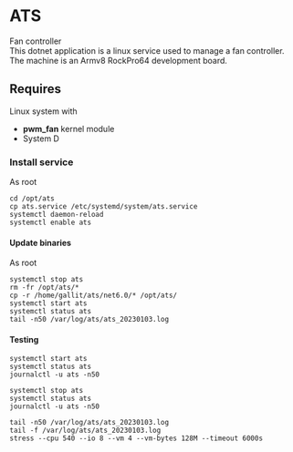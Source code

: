 # ATS
Fan controller<br/>
This dotnet application is a linux service used to manage a fan controller.<br/>
The machine is an Armv8 RockPro64 development board.

## Requires
Linux system with 
* **pwm_fan** kernel module
* System D

### Install service
As root
```
cd /opt/ats
cp ats.service /etc/systemd/system/ats.service
systemctl daemon-reload
systemctl enable ats
```

#### Update binaries
As root
```
systemctl stop ats
rm -fr /opt/ats/*
cp -r /home/gallit/ats/net6.0/* /opt/ats/
systemctl start ats
systemctl status ats
tail -n50 /var/log/ats/ats_20230103.log
```

#### Testing
```
systemctl start ats
systemctl status ats
journalctl -u ats -n50

systemctl stop ats
systemctl status ats
journalctl -u ats -n50

tail -n50 /var/log/ats/ats_20230103.log
tail -f /var/log/ats/ats_20230103.log
stress --cpu 540 --io 8 --vm 4 --vm-bytes 128M --timeout 6000s
```
